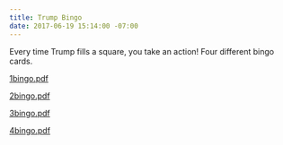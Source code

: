 ```yaml
---
title: Trump Bingo
date: 2017-06-19 15:14:00 -07:00
---
```


Every time Trump fills a square, you take an action! Four different bingo cards.

[1bingo.pdf](/uploads/1bingo.pdf)

[2bingo.pdf](/uploads/2bingo.pdf)

[3bingo.pdf](/uploads/3bingo.pdf)

[4bingo.pdf](/uploads/4bingo.pdf)





